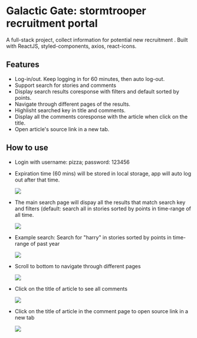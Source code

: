 # Galactic Gate: stormtrooper recruitment portal

A full-stack project, collect information for potential new recruitment . Built with ReactJS, styled-components, axios, react-icons.

## Features

- Log-in/out. Keep logging in for 60 minutes, then auto log-out.
- Support search for stories and comments
- Display search results coresponse with filters and default sorted by points.
- Navigate through different pages of the results.
- Highlisht searched key in title and comments.
- Display all the comments coresponse with the article when click on the title.
- Open article's source link in a new tab.
  <br/>

## How to use

- Login with username: pizza; password: 123456
- Expiration time (60 mins) will be stored in local storage, app will auto log out after that time.

    <img src="./readme-images/login.jpg"/>

- The main search page will dispay all the results that match search key and filters (default: search all in stories sorted by points in time-range of all time.

    <img src="./readme-images/main.jpg"/>

- Example search: Search for "harry" in stories sorted by points in time-range of past year

    <img src="./readme-images/example.jpg"/>

- Scroll to bottom to navigate through different pages

    <img src="./readme-images/pagination.jpg"/>

- Click on the title of article to see all comments

    <img src="./readme-images/comments.jpg"/>

- Click on the title of article in the comment page to open source link in a new tab

    <img src="./readme-images/source.jpg"/>
